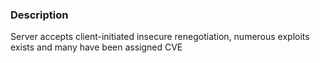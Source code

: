 ### Description

Server accepts client-initiated insecure renegotiation, numerous exploits exists and many have been assigned CVE
